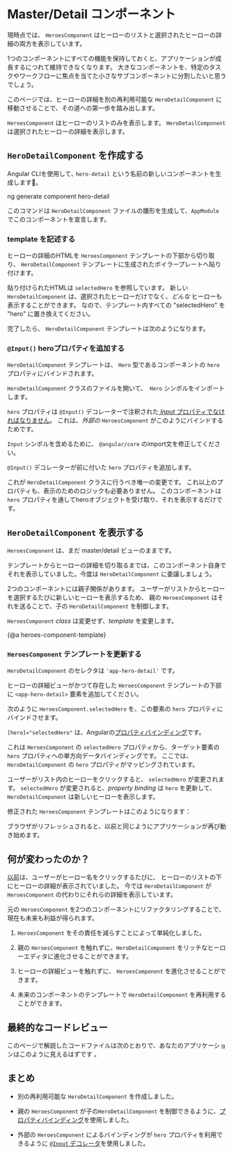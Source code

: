 # Master/Detail コンポーネント

現時点では、 `HeroesComponent` はヒーローのリストと選択されたヒーローの詳細の両方を表示しています。

1つのコンポーネントにすべての機能を保持しておくと、アプリケーションが成長するにつれて維持できなくなります。
大きなコンポーネントを、特定のタスクやワークフローに焦点を当てた小さなサブコンポーネントに分割したいと思うでしょう。

このページでは、ヒーローの詳細を別の再利用可能な `HeroDetailComponent` に移動させることで、その道への第一歩を踏み出します。

`HeroesComponent` はヒーローのリストのみを表示します。
`HeroDetailComponent` は選択されたヒーローの詳細を表示します。

## `HeroDetailComponent` を作成する

Angular CLIを使用して､ `hero-detail` という名前の新しいコンポーネントを生成します。

<code-example language="sh" class="code-shell">
  ng generate component hero-detail
</code-example>

このコマンドは `HeroDetailComponent` ファイルの雛形を生成して、`AppModule` でこのコンポーネントを宣言します。

### template を記述する

ヒーローの詳細のHTMLを `HeroesComponent` テンプレートの下部から切り取り、 `HeroDetailComponent` テンプレートに生成されたボイラープレートへ貼り付けます。

貼り付けられたHTMLは `selectedHero` を参照しています。
新しい `HeroDetailComponent` は、選択されたヒーローだけでなく、_どんな_ ヒーローも表示することができます。
なので、テンプレート内すべての "selectedHero" を "hero" に置き換えてください。

完了したら、 `HeroDetailComponent` テンプレートは次のようになります。

<code-example path="toh-pt3/src/app/hero-detail/hero-detail.component.html" title="src/app/hero-detail/hero-detail.component.html" linenums="false">

</code-example>

### `@Input()` heroプロパティを追加する

`HeroDetailComponent` テンプレートは、 `Hero` 型であるコンポーネントの `hero` プロパティにバインドされます。

`HeroDetailComponent` クラスのファイルを開いて、` Hero` シンボルをインポートします。

<code-example path="toh-pt3/src/app/hero-detail/hero-detail.component.ts" 
region="import-hero" title="src/app/hero-detail/hero-detail.component.ts (import Hero)">
</code-example>

`hero` プロパティは `@Input()` デコレーターで注釈された[ _Input_ プロパティでなければなりません](guide/template-syntax#inputs-outputs "Input and Output properties")。
これは、_外部の_ `HeroesComponent` がこのようにバインドするためです。

<code-example path="toh-pt3/src/app/heroes/heroes.component.html" region="hero-detail-binding">
</code-example>

`Input` シンボルを含めるために、 `@angular/core` のimport文を修正してください。

<code-example path="toh-pt3/src/app/hero-detail/hero-detail.component.ts" region="import-input" title="src/app/hero-detail/hero-detail.component.ts (import Input)" linenums="false">
</code-example>

`@Input()` デコレーターが前に付いた `hero` プロパティを追加します。

<code-example path="toh-pt3/src/app/hero-detail/hero-detail.component.ts" region="input-hero"  linenums="false">
</code-example>

これが `HeroDetailComponent` クラスに行うべき唯一の変更です。
これ以上のプロパティも、表示のためのロジックも必要ありません。
このコンポーネントは `hero` プロパティを通してheroオブジェクトを受け取り、それを表示するだけです。

## `HeroDetailComponent` を表示する

`HeroesComponent` は、まだ master/detail ビューのままです。

テンプレートからヒーローの詳細を切り取るまでは、このコンポーネント自身でそれを表示していました。今度は `HeroDetailComponent` に委譲しましょう。

2つのコンポーネントには親子関係があります。
ユーザーがリストからヒーローを選択するたびに新しいヒーローを表示するため、
親の `HeroesComponent` はそれを送ることで、子の `HeroDetailComponent` を制御します。

`HeroesComponent` _class_ は変更せず、_template_ を変更します。

{@a heroes-component-template}

### `HeroesComponent` テンプレートを更新する

`HeroDetailComponent` のセレクタは `'app-hero-detail'` です。

ヒーローの詳細ビューがかつて存在した `HeroesComponent` テンプレートの下部に `<app-hero-detail>` 要素を追加してください。

次のように `HeroesComponent.selectedHero` を、この要素の `hero` プロパティにバインドさせます。

<code-example path="toh-pt3/src/app/heroes/heroes.component.html" region="hero-detail-binding" title="heroes.component.html (HeroDetail binding)">

</code-example>

`[hero]="selectedHero"` は、Angularの[プロパティバインディング](guide/template-syntax#property-binding)です。

これは `HeroesComponent` の `selectedHero` プロパティから、ターゲット要素の `hero` プロパティへの単方向データバインディングです。
ここでは、`HeroDetailComponent` の `hero` プロパティがマッピングされています。

ユーザーがリスト内のヒーローをクリックすると、 `selectedHero` が変更されます。
`selectedHero` が変更されると、_property binding_ は `hero` を更新して、
 `HeroDetailComponent` は新しいヒーローを表示します。

修正された `HeroesComponent` テンプレートはこのようになります：

<code-example path="toh-pt3/src/app/heroes/heroes.component.html"
  title="heroes.component.html" linenums="false">
</code-example>

ブラウザがリフレッシュされると、以前と同じようにアプリケーションが再び動き始めます。

## 何が変わったのか？

[以前](tutorial/toh-pt2)は、ユーザーがヒーロー名をクリックするたびに、
ヒーローのリストの下にヒーローの詳細が表示されていました。
今では `HeroDetailComponent` が `HeroesComponent` の代わりにそれらの詳細を表示しています。

元の `HeroesComponent` を2つのコンポーネントにリファクタリングすることで、現在も未来も利益が得られます。

1. `HeroesComponent` をその責任を減らすことによって単純化しました。

1. 親の `HeroesComponent` を触れずに、`HeroDetailComponent` をリッチなヒーローエディタに進化させることができます。

1. ヒーローの詳細ビューを触れずに、 `HeroesComponent` を進化させることができます。

1. 未来のコンポーネントのテンプレートで `HeroDetailComponent` を再利用することができます。

## 最終的なコードレビュー

このページで解説したコードファイルは次のとおりで、あなたのアプリケーションはこのように見えるはずです <live-example></live-example>。

<code-tabs>

  <code-pane title="src/app/hero-detail/hero-detail.component.ts" path="toh-pt3/src/app/hero-detail/hero-detail.component.ts">
  </code-pane>

  <code-pane title="src/app/hero-detail/hero-detail.component.html" path="toh-pt3/src/app/hero-detail/hero-detail.component.html">
  </code-pane>

  <code-pane title="src/app/heroes/heroes.component.html" path="toh-pt3/src/app/heroes/heroes.component.html">
  </code-pane>

</code-tabs>

## まとめ

* 別の再利用可能な `HeroDetailComponent` を作成しました。


* 親の `HeroesComponent` が子の`HeroDetailComponent` を制御できるように、[プロパティバインディング](guide/template-syntax#property-binding)を使用しました。


* 外部の `HeroesComponent` によるバインディングが `hero` プロパティを利用できるように
[`@Input` デコレータ](guide/template-syntax#inputs-outputs)を使用しました。